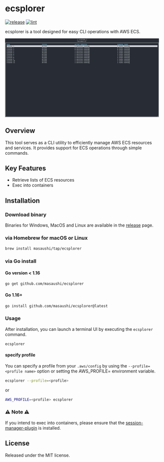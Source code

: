 # ecsplorer
[![release](https://github.com/masaushi/ecsplorer/actions/workflows/release.yml/badge.svg)](https://github.com/masaushi/ecsplorer/actions/workflows/release.yml)
[![lint](https://github.com/masaushi/ecsplorer/actions/workflows/lint.yml/badge.svg)](https://github.com/masaushi/ecsplorer/actions/workflows/lint.yml)

ecsplorer is a tool designed for easy CLI operations with AWS ECS.

<img src="./ecsplorer.gif" alt="ecsplorer">

## Overview
This tool serves as a CLI utility to efficiently manage AWS ECS resources and services. It provides support for ECS operations through simple commands.

## Key Features
- Retrieve lists of ECS resources
- Exec into containers

## Installation
### Download binary
Binaries for Windows, MacOS and Linux are available in the [release](https://github.com/masaushi/ecsplorer/releases) page.

### via Homebrew for macOS or Linux
```sh
brew install masaushi/tap/ecsplorer
```

### via Go install
#### Go version < 1.16
```sh
go get github.com/masaushi/ecsplorer
```

#### Go 1.16+
```sh
go install github.com/masaushi/ecsplorer@latest
```

### Usage
After installation, you can launch a terminal UI by executing the `ecsplorer` command.

```sh
ecsplorer
```

#### specify profile
You can specify a profile from your `.aws/config` by using the `--profile=<profile name>` option or setting the AWS_PROFILE=<profile name> environment variable.

```sh
ecsplorer --profile=<profile>
```
or
```sh
AWS_PROFILE=<profile> ecsplorer
```

### :warning: Note :warning:
If you intend to exec into containers, please ensure that the [session-manager-plugin](https://docs.aws.amazon.com/systems-manager/latest/userguide/session-manager-working-with-install-plugin.html) is installed.

## License
Released under the MIT license.
